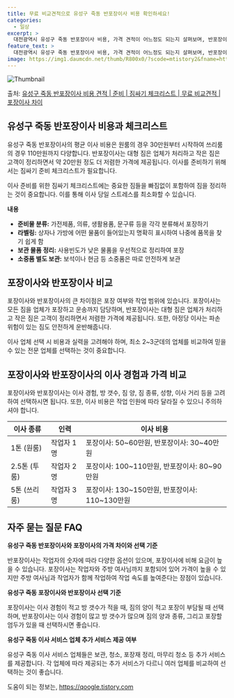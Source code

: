 ```yaml
---
title: 무료 비교견적으로 유성구 죽동 반포장이사 비용 확인하세요!
categories:
  - 일상
excerpt: >
  대전광역시 유성구 죽동 반포장이사 비용, 가격 견적이 어느정도 되는지 살펴보며, 반포장이사를 준비함에 있어 짐싸기 준비 체크리스트가 무엇인지 보겠습니다. 마지막으로 포장이사와 차이점을 통해 무료 비교견적으로 어떤 것이 더 합리적인 선택인지 공유 드립니다.유성구 죽동 포장이사 견적 샘플 보기 👈 클릭유성구 죽동 포장이사 가격 살펴보기 👈 클릭유성구 죽동 반포장이사 평균 이사 비용평수유성구 죽동 평균 이사 비용원룸 이사9평 이하 (1톤)30만원~투룸/쓰리룸 이사16평 ~ 20평 (2.5톤)80만원~쓰리룸 이사21평 (5톤) ~110만원~우리집 무료 이사견적 받기 👈 클릭포장 vs 반포장: 이사 방식 비교이사 방식에 따른 가장 큰 차이점은 포장 여부와 작업 범위에 있습니다.포장이사는 1톤 50만원, 2...
feature_text: >
  대전광역시 유성구 죽동 반포장이사 비용, 가격 견적이 어느정도 되는지 살펴보며, 반포장이사를 준비함에 있어 짐싸기 준비 체크리스트가 무엇인지 보겠습니다. 마지막으로 포장이사와 차이점을 통해 무료 비교견적으로 어떤 것이 더 합리적인 선택인지 공유 드립니다.유성구 죽동 포장이사 견적 샘플 보기 👈 클릭유성구 죽동 포장이사 가격 살펴보기 👈 클릭유성구 죽동 반포장이사 평균 이사 비용평수유성구 죽동 평균 이사 비용원룸 이사9평 이하 (1톤)30만원~투룸/쓰리룸 이사16평 ~ 20평 (2.5톤)80만원~쓰리룸 이사21평 (5톤) ~110만원~우리집 무료 이사견적 받기 👈 클릭포장 vs 반포장: 이사 방식 비교이사 방식에 따른 가장 큰 차이점은 포장 여부와 작업 범위에 있습니다.포장이사는 1톤 50만원, 2...
image: https://img1.daumcdn.net/thumb/R800x0/?scode=mtistory2&fname=https%3A%2F%2Fblog.kakaocdn.net%2Fdn%2FV7lYx%2FbtsHbNMcXgd%2Fprd1AK7G6McK2kyLGklEKK%2Fimg.webp
---
```


![Thumbnail](https://img1.daumcdn.net/thumb/R800x0/?scode=mtistory2&fname=https%3A%2F%2Fblog.kakaocdn.net%2Fdn%2FV7lYx%2FbtsHbNMcXgd%2Fprd1AK7G6McK2kyLGklEKK%2Fimg.webp)

<p>출처: <a href="https://qoogle.tistory.com/9701" rel="dofollow">유성구 죽동 반포장이사 비용 견적 | 준비 | 짐싸기 체크리스트 | 무료 비교견적 | 포장이사 차이</a> </p>

## 유성구 죽동 반포장이사 비용과 체크리스트

유성구 죽동 반포장이사의 평균 이사 비용은 원룸의 경우 30만원부터 시작하여 쓰리룸의 경우 110만원까지 다양합니다. 반포장이사는 대형 짐은
업체가 처리하고 작은 짐은 고객이 정리하면서 약 20만원 정도 더 저렴한 가격에 제공됩니다. 이사를 준비하기 위해서는 짐싸기 준비
체크리스트가 필요합니다.

이사 준비를 위한 짐싸기 체크리스트에는 중요한 짐들을 빠짐없이 포함하여 짐을 정리하는 것이 중요합니다. 이를 통해 이사 당일 스트레스를
최소화할 수 있습니다.

**내용**

  * **준비물 분류:** 가전제품, 의류, 생활용품, 문구류 등을 각각 분류해서 포장하기
  * **라벨링:** 상자나 가방에 어떤 물품이 들어있는지 명확히 표시하여 나중에 품목을 찾기 쉽게 함
  * **보관 물품 정리:** 사용빈도가 낮은 물품을 우선적으로 정리하여 포장
  * **소중품 별도 보관:** 보석이나 현금 등 소중품은 따로 안전하게 보관

## 포장이사와 반포장이사 비교

포장이사와 반포장이사의 큰 차이점은 포장 여부와 작업 범위에 있습니다. 포장이사는 모든 짐을 업체가 포장하고 운송까지 담당하며, 반포장이사는
대형 짐은 업체가 처리하고 작은 짐은 고객이 정리하면서 저렴한 가격에 제공됩니다. 또한, 아정당 이사는 파손 위험이 있는 짐도 안전하게
운반해줍니다.

이사 업체 선택 시 비용과 실력을 고려해야 하며, 최소 2~3군데의 업체를 비교하여 믿을 수 있는 전문 업체를 선택하는 것이 중요합니다.

## 포장이사와 반포장이사의 이사 경험과 가격 비교

포장이사와 반포장이사는 이사 경험, 방 갯수, 짐 양, 짐 종류, 성향, 이사 거리 등을 고려하여 선택하시면 됩니다. 또한, 이사 비용은
작업 인원에 따라 달라질 수 있으니 주의하셔야 합니다.

**이사 종류** | **인력** | **이사 비용**  
---|---|---  
1톤 (원룸) | 작업자 1명 | 포장이사: 50~60만원, 반포장이사: 30~40만원  
2.5톤 (투룸) | 작업자 2명 | 포장이사: 100~110만원, 반포장이사: 80~90만원  
5톤 (쓰리룸) | 작업자 3명 | 포장이사: 130~150만원, 반포장이사: 110~130만원  
  
## 자주 묻는 질문 FAQ

**유성구 죽동 반포장이사와 포장이사의 가격 차이와 선택 기준**

반포장이사는 작업자의 숫자에 따라 다양한 옵션이 있으며, 포장이사에 비해 요금이 높을 수 있습니다. 포장이사는 작업자와 주방 여사님까지
포함되어 있어 가격이 높을 수 있지만 주방 여사님과 작업자가 함께 작업하여 작업 속도를 높여준다는 장점이 있습니다.

**유성구 죽동 포장이사와 반포장이사 선택 기준**

포장이사는 이사 경험이 적고 방 갯수가 적을 때, 짐의 양이 적고 포장이 부담될 때 선택하며, 반포장이사는 이사 경험이 많고 방 갯수가
많으며 짐의 양과 종류, 그리고 포장할 엄두가 있을 때 선택하시면 좋습니다.

**유성구 죽동 이사 서비스 업체 추가 서비스 제공 여부**

유성구 죽동 이사 서비스 업체들은 보관, 청소, 포장재 정리, 마무리 청소 등 추가 서비스를 제공합니다. 각 업체에 따라 제공되는 추가
서비스가 다르니 여러 업체를 비교하여 선택하는 것이 좋습니다.

 

도움이 되는 정보는, <a href="https://qoogle.tistory.com" rel="dofollow">https://qoogle.tistory.com</a>



